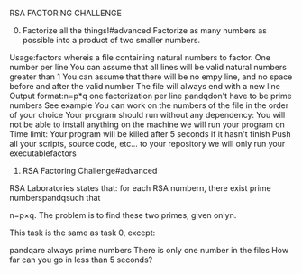 RSA FACTORING CHALLENGE


0. Factorize all the things!#advanced
Factorize as many numbers as possible into a product of two smaller numbers.

Usage:factors <file>
where<file>is a file containing natural numbers to factor.
One number per line
You can assume that all lines will be valid natural numbers greater than 1
You can assume that there will be no empy line, and no space before and after the valid number
The file will always end with a new line
Output format:n=p*q
one factorization per line
pandqdon't have to be prime numbers
See example
You can work on the numbers of the file in the order of your choice
Your program should run without any dependency: You will not be able to install anything on the machine we will run your program on
Time limit: Your program will be killed after 5 seconds if it hasn't finish
Push all your scripts, source code, etc... to your repository
we will only run your executablefactors


1. RSA Factoring Challenge#advanced

RSA Laboratories states that: for each RSA numbern, there exist prime numberspandqsuch that

n=p×q. The problem is to find these two primes, given onlyn.

This task is the same as task 0, except:

pandqare always prime numbers
There is only one number in the files
How far can you go in less than 5 seconds?
